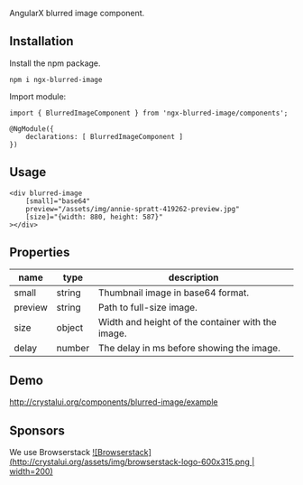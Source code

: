 AngularX blurred image component.

## Installation

Install the npm package.

    npm i ngx-blurred-image
        
Import module:

    import { BlurredImageComponent } from 'ngx-blurred-image/components';
     
    @NgModule({
        declarations: [ BlurredImageComponent ]
    })

## Usage
    
	<div blurred-image
		[small]="base64"
		preview="/assets/img/annie-spratt-419262-preview.jpg"
		[size]="{width: 880, height: 587}"
	></div>

## Properties

| name             | type                                | description                                       |
|------------------|-------------------------------------|---------------------------------------------------|
| small            | string                              | Thumbnail image in base64 format.                 |
| preview          | string                              | Path to full-size image.                          |
| size             | object                              | Width and height of the container with the image. |
| delay            | number                              | The delay in ms before showing the image.         |

## Demo
http://crystalui.org/components/blurred-image/example

## Sponsors

We use Browserstack 
[![Browserstack](http://crystalui.org/assets/img/browserstack-logo-600x315.png | width=200)](http://browserstack.com/)
